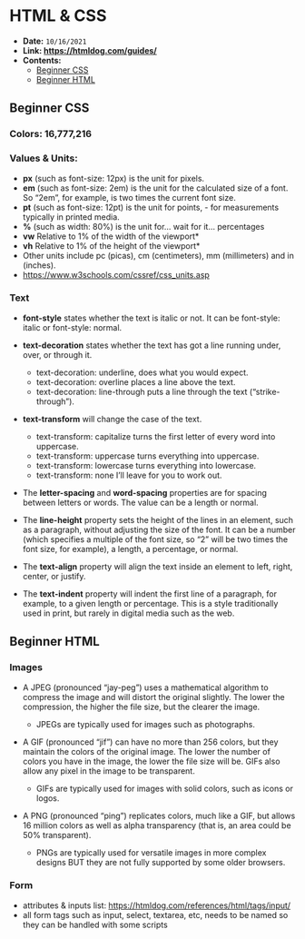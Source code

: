 
# HTML & CSS

- **Date:** `10/16/2021`
- **Link: https://htmldog.com/guides/**
- **Contents:**
  - [Beginner CSS](#Beginner-CSS)
  - [Beginner HTML](#Beginner-HTML)

## <a id="Beginner-CSS"></a>**Beginner CSS**

### **Colors:** 16,777,216

### **Values & Units:**
- **px** (such as font-size: 12px) is the unit for pixels.
- **em** (such as font-size: 2em) is the unit for the calculated size of a font. So “2em”, for example, is two times the current font size.
- **pt** (such as font-size: 12pt) is the unit for points, - for measurements typically in printed media.
- **%** (such as width: 80%) is the unit for… wait for it… percentages
- **vw** Relative to 1% of the width of the viewport*
- **vh** Relative to 1% of the height of the viewport*
- Other units include pc (picas), cm (centimeters), mm (millimeters) and in (inches).
- https://www.w3schools.com/cssref/css_units.asp


### **Text**
- **font-style** states whether the text is italic or not. It can be font-style: italic or font-style: normal.
- **text-decoration** states whether the text has got a line running under, over, or through it.
  + text-decoration: underline, does what you would expect.
  + text-decoration: overline places a line above the text.
  + text-decoration: line-through puts a line through the text (“strike-through”).

- **text-transform** will change the case of the text.
  - text-transform: capitalize turns the first letter of every word into uppercase.
  - text-transform: uppercase turns everything into uppercase.
  - text-transform: lowercase turns everything into lowercase.
  - text-transform: none I’ll leave for you to work out.
- The **letter-spacing** and **word-spacing** properties are for spacing between letters or words. The value can be a length or normal.

- The **line-height** property sets the height of the lines in an element, such as a paragraph, without adjusting the size of the font. It can be a number (which specifies a multiple of the font size, so “2” will be two times the font size, for example), a length, a percentage, or normal.

- The **text-align** property will align the text inside an element to left, right, center, or justify.

- The **text-indent** property will indent the first line of a paragraph, for example, to a given length or percentage. This is a style traditionally used in print, but rarely in digital media such as the web.

## <a id="Beginner-HTML"></a>Beginner HTML

### **Images**
- A JPEG (pronounced “jay-peg”) uses a mathematical algorithm to compress the image and will distort the original slightly. The lower the compression, the higher the file size, but the clearer the image.
  - JPEGs are typically used for images such as photographs.

- A GIF (pronounced “jif”) can have no more than 256 colors, but they maintain the colors of the original image. The lower the number of colors you have in the image, the lower the file size will be. GIFs also allow any pixel in the image to be transparent.
  - GIFs are typically used for images with solid colors, such as icons or logos.

- A PNG (pronounced “ping”) replicates colors, much like a GIF, but allows 16 million colors as well as alpha transparency (that is, an area could be 50% transparent).
  - PNGs are typically used for versatile images in more complex designs BUT they are not fully supported by some older browsers. 
  
### **Form**

- attributes & inputs list: https://htmldog.com/references/html/tags/input/ 
- all form tags such as input, select, textarea, etc, needs to be named so they can be handled with some scripts








